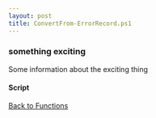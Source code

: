 ```yaml
---
layout: post
title: ConvertFrom-ErrorRecord.ps1
---
```


### something exciting

Some information about the exciting thing

#### Script

<script src="https://gist-it.appspot.com/github.com/BanterBoy/scripts-blog/blob/master/PowerShell/functions/ConvertFrom-ErrorRecord.ps1"></script>

<a href="/menu/_pages/functions.html">Back to Functions</a>
